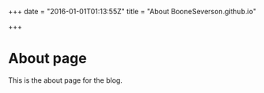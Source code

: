 +++
date = "2016-01-01T01:13:55Z"
title = "About BooneSeverson.github.io"

+++

# About page

This is the about page for the blog.

